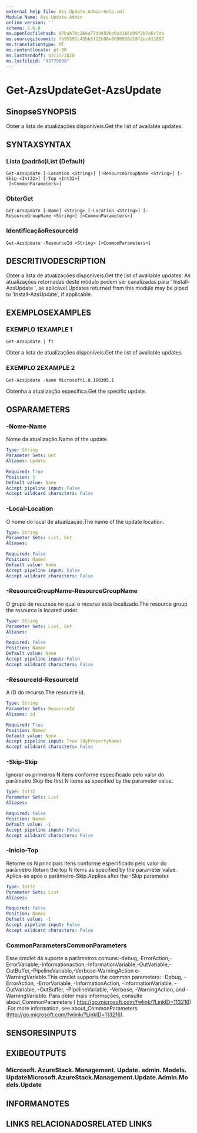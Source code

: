 ```yaml
---
external help file: Azs.Update.Admin-help.xml
Module Name: Azs.Update.Admin
online version: ''
schema: 2.0.0
ms.openlocfilehash: 87bab7bc266a77d9459bb0a3166d09f2b7d6c7de
ms.sourcegitcommit: fb95591c45bb5f12b98e0690938d18f2ec611897
ms.translationtype: MT
ms.contentlocale: pt-BR
ms.lasthandoff: 03/15/2020
ms.locfileid: "93775038"
---
```

# <span data-ttu-id="0d5d4-101">Get-AzsUpdate</span><span class="sxs-lookup"><span data-stu-id="0d5d4-101">Get-AzsUpdate</span></span>

## <span data-ttu-id="0d5d4-102">Sinopse</span><span class="sxs-lookup"><span data-stu-id="0d5d4-102">SYNOPSIS</span></span>
<span data-ttu-id="0d5d4-103">Obter a lista de atualizações disponíveis.</span><span class="sxs-lookup"><span data-stu-id="0d5d4-103">Get the list of available updates.</span></span>

## <span data-ttu-id="0d5d4-104">SYNTAX</span><span class="sxs-lookup"><span data-stu-id="0d5d4-104">SYNTAX</span></span>

### <span data-ttu-id="0d5d4-105">Lista (padrão)</span><span class="sxs-lookup"><span data-stu-id="0d5d4-105">List (Default)</span></span>
```
Get-AzsUpdate [-Location <String>] [-ResourceGroupName <String>] [-Skip <Int32>] [-Top <Int32>]
 [<CommonParameters>]
```

### <span data-ttu-id="0d5d4-106">Obter</span><span class="sxs-lookup"><span data-stu-id="0d5d4-106">Get</span></span>
```
Get-AzsUpdate [-Name] <String> [-Location <String>] [-ResourceGroupName <String>] [<CommonParameters>]
```

### <span data-ttu-id="0d5d4-107">Identificação</span><span class="sxs-lookup"><span data-stu-id="0d5d4-107">ResourceId</span></span>
```
Get-AzsUpdate -ResourceId <String> [<CommonParameters>]
```

## <span data-ttu-id="0d5d4-108">DESCRITIVO</span><span class="sxs-lookup"><span data-stu-id="0d5d4-108">DESCRIPTION</span></span>
<span data-ttu-id="0d5d4-109">Obter a lista de atualizações disponíveis.</span><span class="sxs-lookup"><span data-stu-id="0d5d4-109">Get the list of available updates.</span></span> <span data-ttu-id="0d5d4-110">As atualizações retornadas deste módulo podem ser canalizadas para ' Install-AzsUpdate ', se aplicável.</span><span class="sxs-lookup"><span data-stu-id="0d5d4-110">Updates returned from this module may be piped to 'Install-AzsUpdate', if applicable.</span></span>

## <span data-ttu-id="0d5d4-111">EXEMPLOS</span><span class="sxs-lookup"><span data-stu-id="0d5d4-111">EXAMPLES</span></span>

### <span data-ttu-id="0d5d4-112">EXEMPLO 1</span><span class="sxs-lookup"><span data-stu-id="0d5d4-112">EXAMPLE 1</span></span>
```
Get-AzsUpdate | ft
```

<span data-ttu-id="0d5d4-113">Obter a lista de atualizações disponíveis.</span><span class="sxs-lookup"><span data-stu-id="0d5d4-113">Get the list of available updates.</span></span>

### <span data-ttu-id="0d5d4-114">EXEMPLO 2</span><span class="sxs-lookup"><span data-stu-id="0d5d4-114">EXAMPLE 2</span></span>
```
Get-AzsUpdate -Name Microsoft1.0.180305.1
```

<span data-ttu-id="0d5d4-115">Obtenha a atualização específica.</span><span class="sxs-lookup"><span data-stu-id="0d5d4-115">Get the specific update.</span></span>

## <span data-ttu-id="0d5d4-116">OS</span><span class="sxs-lookup"><span data-stu-id="0d5d4-116">PARAMETERS</span></span>

### <span data-ttu-id="0d5d4-117">-Nome</span><span class="sxs-lookup"><span data-stu-id="0d5d4-117">-Name</span></span>
<span data-ttu-id="0d5d4-118">Nome da atualização.</span><span class="sxs-lookup"><span data-stu-id="0d5d4-118">Name of the update.</span></span>

```yaml
Type: String
Parameter Sets: Get
Aliases: Update

Required: True
Position: 1
Default value: None
Accept pipeline input: False
Accept wildcard characters: False
```

### <span data-ttu-id="0d5d4-119">-Local</span><span class="sxs-lookup"><span data-stu-id="0d5d4-119">-Location</span></span>
<span data-ttu-id="0d5d4-120">O nome do local de atualização.</span><span class="sxs-lookup"><span data-stu-id="0d5d4-120">The name of the update location.</span></span>

```yaml
Type: String
Parameter Sets: List, Get
Aliases:

Required: False
Position: Named
Default value: None
Accept pipeline input: False
Accept wildcard characters: False
```

### <span data-ttu-id="0d5d4-121">-ResourceGroupName</span><span class="sxs-lookup"><span data-stu-id="0d5d4-121">-ResourceGroupName</span></span>
<span data-ttu-id="0d5d4-122">O grupo de recursos no qual o recurso está localizado.</span><span class="sxs-lookup"><span data-stu-id="0d5d4-122">The resource group the resource is located under.</span></span>

```yaml
Type: String
Parameter Sets: List, Get
Aliases:

Required: False
Position: Named
Default value: None
Accept pipeline input: False
Accept wildcard characters: False
```

### <span data-ttu-id="0d5d4-123">-ResourceId</span><span class="sxs-lookup"><span data-stu-id="0d5d4-123">-ResourceId</span></span>
<span data-ttu-id="0d5d4-124">A ID do recurso.</span><span class="sxs-lookup"><span data-stu-id="0d5d4-124">The resource id.</span></span>

```yaml
Type: String
Parameter Sets: ResourceId
Aliases: id

Required: True
Position: Named
Default value: None
Accept pipeline input: True (ByPropertyName)
Accept wildcard characters: False
```

### <span data-ttu-id="0d5d4-125">-Skip</span><span class="sxs-lookup"><span data-stu-id="0d5d4-125">-Skip</span></span>
<span data-ttu-id="0d5d4-126">Ignorar os primeiros N itens conforme especificado pelo valor do parâmetro.</span><span class="sxs-lookup"><span data-stu-id="0d5d4-126">Skip the first N items as specified by the parameter value.</span></span>

```yaml
Type: Int32
Parameter Sets: List
Aliases:

Required: False
Position: Named
Default value: -1
Accept pipeline input: False
Accept wildcard characters: False
```

### <span data-ttu-id="0d5d4-127">-Início</span><span class="sxs-lookup"><span data-stu-id="0d5d4-127">-Top</span></span>
<span data-ttu-id="0d5d4-128">Retorne os N principais itens conforme especificado pelo valor do parâmetro.</span><span class="sxs-lookup"><span data-stu-id="0d5d4-128">Return the top N items as specified by the parameter value.</span></span>
<span data-ttu-id="0d5d4-129">Aplica-se após o parâmetro-Skip.</span><span class="sxs-lookup"><span data-stu-id="0d5d4-129">Applies after the -Skip parameter.</span></span>

```yaml
Type: Int32
Parameter Sets: List
Aliases:

Required: False
Position: Named
Default value: -1
Accept pipeline input: False
Accept wildcard characters: False
```

### <span data-ttu-id="0d5d4-130">CommonParameters</span><span class="sxs-lookup"><span data-stu-id="0d5d4-130">CommonParameters</span></span>
<span data-ttu-id="0d5d4-131">Esse cmdlet dá suporte a parâmetros comuns:-debug,-ErrorAction,-ErrorVariable,-Informationaction,-InformationVariable,-OutVariable,-OutBuffer,-PipelineVariable,-Verbose-WarningAction e-WarningVariable.</span><span class="sxs-lookup"><span data-stu-id="0d5d4-131">This cmdlet supports the common parameters: -Debug, -ErrorAction, -ErrorVariable, -InformationAction, -InformationVariable, -OutVariable, -OutBuffer, -PipelineVariable, -Verbose, -WarningAction, and -WarningVariable.</span></span> <span data-ttu-id="0d5d4-132">Para obter mais informações, consulte about_CommonParameters ( http://go.microsoft.com/fwlink/?LinkID=113216) .</span><span class="sxs-lookup"><span data-stu-id="0d5d4-132">For more information, see about_CommonParameters (http://go.microsoft.com/fwlink/?LinkID=113216).</span></span>

## <span data-ttu-id="0d5d4-133">SENSORES</span><span class="sxs-lookup"><span data-stu-id="0d5d4-133">INPUTS</span></span>

## <span data-ttu-id="0d5d4-134">EXIBE</span><span class="sxs-lookup"><span data-stu-id="0d5d4-134">OUTPUTS</span></span>

### <span data-ttu-id="0d5d4-135">Microsoft. AzureStack. Management. Update. admin. Models. Update</span><span class="sxs-lookup"><span data-stu-id="0d5d4-135">Microsoft.AzureStack.Management.Update.Admin.Models.Update</span></span>

## <span data-ttu-id="0d5d4-136">INFORMA</span><span class="sxs-lookup"><span data-stu-id="0d5d4-136">NOTES</span></span>

## <span data-ttu-id="0d5d4-137">LINKS RELACIONADOS</span><span class="sxs-lookup"><span data-stu-id="0d5d4-137">RELATED LINKS</span></span>
